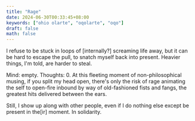 ```yaml
---
title: "Rage"
date: 2024-06-30T00:33:45+08:00
keywords: ["ohio olarte", "oqolarte", "oqo"]
draft: false
math: false
---
```


I refuse to be stuck in loops of [internally?] screaming life away,
but it can be hard to escape the pull, to snatch myself back into
present. Heavier things, I'm told, are harder to steal.

Mind: empty. Thoughts: 0. At this fleeting moment of non-philosophical
musing, if you split my head open, there's only the risk of rage
animating the self to open-fire inbound by way of old-fashioned fists
and fangs, the greatest hits delivered between the ears.

Still, I show up along with other people, even if I do nothing else
except be present in the[ir] moment. In solidarity.
